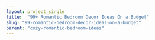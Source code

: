 ```yaml
---
layout: project_single
title:  "99+ Romantic Bedroom Decor Ideas On a Budget"
slug: "99-romantic-bedroom-decor-ideas-on-a-budget"
parent: "cozy-romantic-bedroom-ideas"
---
```

 